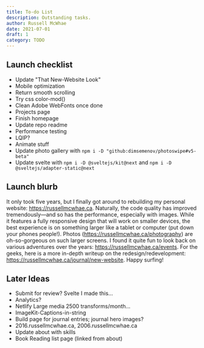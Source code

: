 ```yaml
---
title: To-do List
description: Outstanding tasks.
author: Russell McWhae
date: 2021-07-01
draft: 1
category: TODO
---
```


## Launch checklist

-   Update "That New-Website Look"
-   Mobile optimization
-   Return smooth scrolling
-   Try css color-mod()
-   Clean Adobe WebFonts once done
-   Projects page
-   Finish homepage
-   Update repo readme
-   Performance testing
-   LQIP?
-   Animate stuff
-   Update photo gallery with `npm i -D "github:dimsemenov/photoswipe#v5-beta"`
-   Update svelte with `npm i -D @sveltejs/kit@next` and `npm i -D @sveltejs/adapter-static@next`

## Launch blurb

It only took five years, but I finally got around to rebuilding my personal website: https://russellmcwhae.ca. Naturally, the code quality has improved tremendously—and so has the performance, especially with images. While it features a fully responsive design that will work on smaller devices, the best experience is on something larger like a tablet or computer (put down your phones people!). Photos (https://russellmcwhae.ca/photography) are oh-so-gorgeous on such larger screens. I found it quite fun to look back on various adventures over the years: https://russellmcwhae.ca/events. For the geeks, here is a more in-depth writeup on the redesign/redevelopment: https://russellmcwhae.ca/journal/new-website. Happy surfing!

## Later Ideas

-   Submit for review? Svelte I made this…
-   Analytics?
-   Netlify Large media 2500 transforms/month…
-   ImageKit-Captions-in-string
-   Build <category> page for journal entries; journal hero images?
-   2016.russellmcwhae.ca, 2006.russellmcwhae.ca
-   Update about with skills
-   Book Reading list page (linked from about)
